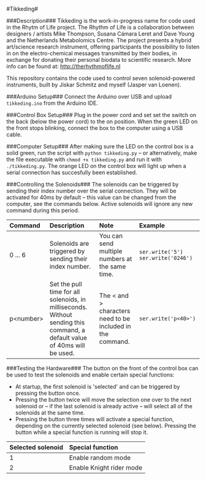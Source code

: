 #Tikkeding#

###Description###
Tikkeding is the work-in-progress name for code used in the Rhytm of Life project.
The Rhythm of Life is a collaboration between designers / artists Mike Thompson, Susana Cámara Leret and Dave Young and the Netherlands Metabolomics Centre. The project presents a hybrid art/science research instrument, offering participants the possibility to listen in on the electro-chemical messages transmitted by their bodies, in exchange for donating their personal biodata to scientific research. 
More info can be found at: http://therhythmoflife.nl

This repository contains the code used to control seven solenoid-powered instruments, built by Jiskar Schmitz and myself (Jasper van Loenen).


###Arduino Setup###
Connect the Arduino over USB and upload `tikkeding.ino` from the Arduino IDE.

###Control Box Setup###
Plug in the power cord and set set the switch on the back (below the power cord) to the on position. When the green LED on the front stops blinking, connect the box to the computer using a USB cable.

###Computer Setup###
After making sure the LED on the control box is a solid green, run the script with `python tikkeding.py` – or alternatively, make the file executable with `chmod +x tikkeding.py` and run it with `./tikkeding.py`. The orange LED on the control box will light up when a serial connection has succesfully been established.

###Controlling the Solenoids###
The solenoids can be triggered by sending their index number over the serial connection. They will be activated for 40ms by default – this value can be changed from the computer, see the commands below. Active solenoids will ignore any new command during this period.

| Command | Description | Note | Example |
| :------------- | :----------- | :----------- | :----------- |
| 0 ... 6    | Solenoids are triggered by sending their index number. | You can send multiple numbers at the same time. |  `ser.write('5')` `ser.write('0246')` |
| p\<number\>     | Set the pull time for all solenoids, in milliseconds. Without sending this command, a default value of 40ms will be used. | The < and > characters need to be included in the command. | `ser.write('p<40>')` |

###Testing the Hardware###
The button on the front of the control box can be used to test the solenoids and enable certain special functions:
* At startup, the first solenoid is 'selected' and can be triggered by pressing the button once.
* Pressing the button twice will move the selection one over to the next solenoid or – if the last solenoid is already active – will select all of the solenoids at the same time.
* Pressing the button three times will activate a special function, depending on the currently selected solenoid (see below). Pressing the button while a special function is running will stop it.
 
| Selected solenoid | Special function |
| :-------------| :-------------|
| 1| Enable random mode|
| 2| Enable Knight rider mode|

